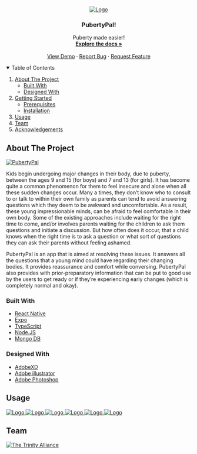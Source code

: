 


<!-- PROJECT LOGO -->
<br />
<p align="center">
  <a href="https://github.com/sanjaybaskaran01/PubertyPal-Frontend">
    <img src="Designs/logo.png" alt="Logo">
  </a>

  <h3 align="center">PubertyPal!</h3>

  <p align="center">
    Puberty made easier!
    <br />
    <a href="https://github.com/sanjaybaskaran01/PubertyPal-Frontend"><strong>Explore the docs »</strong></a>
    <br />
    <br />
    <a href="https://youtu.be/iuUWvDPpCeY">View Demo</a>
    ·
    <a href="https://github.com/sanjaybaskaran01/PubertyPal-Frontend/issues">Report Bug</a>
    ·
    <a href="https://github.com/sanjaybaskaran01/PubertyPal-Frontend/issues">Request Feature</a>
  </p>
</p>



<!-- TABLE OF CONTENTS -->
<details open="open">
  <summary>Table of Contents</summary>
  <ol>
    <li>
      <a href="#about-the-project">About The Project</a>
      <ul>
        <li><a href="#built-with">Built With</a></li>
        <li><a href="#designed-with">Designed With</a></li>
      </ul>
    </li>
    <li>
      <a href="#getting-started">Getting Started</a>
      <ul>
        <li><a href="#prerequisites">Prerequisites</a></li>
        <li><a href="#installation">Installation</a></li>
      </ul>
    </li>
    <li><a href="#usage">Usage</a></li>
    <li><a href="#Team">Team</a></li>
    <li><a href="#acknowledgements">Acknowledgements</a></li>
  </ol>
</details>



<!-- ABOUT THE PROJECT -->
## About The Project

[![PubertyPal][product-screenshot]](https://youtu.be/iuUWvDPpCeY)

Kids begin undergoing major changes in their body, due to puberty, between the ages 9 and 15 (for boys) and 7 and 13 (for girls). It has become quite a common phenomenon for them to feel insecure and alone when all these sudden changes occur. 
Many a times, they don’t know who to consult to or talk to within their own family as parents can tend to avoid answering questions which they deem to be awkward and uncomfortable. As a result, these young impressionable minds, can be afraid to feel comfortable in their own body. 
Some of the existing approaches include waiting for the right time to come, and/or involves parents waiting for the children to ask them questions and initiate a discussion. But how often does it occur, that a child knows when the right time is to ask a question or what sort of questions they can ask their parents without feeling ashamed.

PubertyPal is an app that is aimed at resolving these issues. It answers all the questions that a young mind could have regarding their changing bodies. It provides reassurance and comfort while conversing. PubertyPal also provides with prior-preparatory information that can be put to good use by the users to get ready or if they’re experiencing early changes (which is completely normal and okay).

### Built With

* [React Native](https://reactnative.dev/)
* [Expo](https://expo.io/)
* [TypeScript](https://www.typescriptlang.org/)
* [Node.JS](https://nodejs.org/en/)
* [Mongo DB](https://www.mongodb.com/)


### Designed With
* [AdobeXD](https://www.adobe.com/in/products/xd.html)
* [Adobe illustrator](https://www.adobe.com/in/products/illustrator.html?gclid=Cj0KCQjw-LOEBhDCARIsABrC0Tkh5XISyji5vFHvGD3WZpeInHqvxZ37agB-VBabA0oOAPgAU5x2C-gaAkdAEALw_wcB&sdid=SBNHMR64&mv=search&ef_id=Cj0KCQjw-LOEBhDCARIsABrC0Tkh5XISyji5vFHvGD3WZpeInHqvxZ37agB-VBabA0oOAPgAU5x2C-gaAkdAEALw_wcB:G:s&s_kwcid=AL!3085!3!248235017693!e!!g!!adobe%20illustrator!221172068!17525759228)
* [Adobe Photoshop](https://www.adobe.com/in/products/photoshop.html)



<!-- GETTING STARTED -->





<!-- USAGE EXAMPLES -->
## Usage
  <a href="https://github.com/sanjaybaskaran01/PubertyPal-Frontend">
    <img src="Designs/DEMO/Screenshots/1.png" alt="Logo">
  </a>
  <a href="https://github.com/sanjaybaskaran01/PubertyPal-Frontend">
    <img src="Designs/DEMO/Screenshots/2.png" alt="Logo">
  </a>
  <a href="https://github.com/sanjaybaskaran01/PubertyPal-Frontend">
    <img src="Designs/DEMO/Screenshots/3.png" alt="Logo">
  </a>
  <a href="https://github.com/sanjaybaskaran01/PubertyPal-Frontend">
    <img src="Designs/DEMO/Screenshots/4.png" alt="Logo">
  </a>
  <a href="https://github.com/sanjaybaskaran01/PubertyPal-Frontend">
    <img src="Designs/DEMO/Screenshots/5.png" alt="Logo">
  </a>
  <a href="https://github.com/sanjaybaskaran01/PubertyPal-Frontend">
    <img src="Designs/DEMO/Screenshots/6.png" alt="Logo">
  </a>












<!-- CONTACT -->
## Team

<a href="https://github.com/sanjaybaskaran01/PubertyPal-Frontend">
    <img src="Designs/teamlogo.jpeg" alt="The Trinity Alliance">
  </a>






[product-screenshot]: Designs/home_page/screenshot.png
